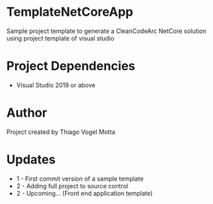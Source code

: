 # TemplateNetCoreApp
Sample project template to generate a CleanCodeArc NetCore solution using project template of visual studio

# Project Dependencies
* Visual Studio 2019 or above

# Author
Project created by Thiago Vogel Motta

# Updates 
* 1 - First commit version of a sample template
* 2 - Adding full project to source control
* 2 - Upcoming... (Front end application template)
